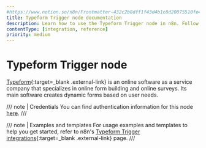 ```yaml
---
#https://www.notion.so/n8n/Frontmatter-432c2b8dff1f43d4b1c8d20075510fe4
title: Typeform Trigger node documentation
description: Learn how to use the Typeform Trigger node in n8n. Follow technical documentation to integrate Typeform Trigger node into your workflows.
contentType: [integration, reference]
priority: medium
---
```


# Typeform Trigger node

[Typeform](https://www.typeform.com/){:target=_blank .external-link} is an online software as a service company that specializes in online form building and online surveys. Its main software creates dynamic forms based on user needs.

/// note | Credentials
You can find authentication information for this node [here](/integrations/builtin/credentials/typeform/).
///

/// note | Examples and templates
For usage examples and templates to help you get started, refer to n8n's [Typeform Trigger integrations](https://n8n.io/integrations/typeform-trigger/){:target=_blank .external-link} page.
///
